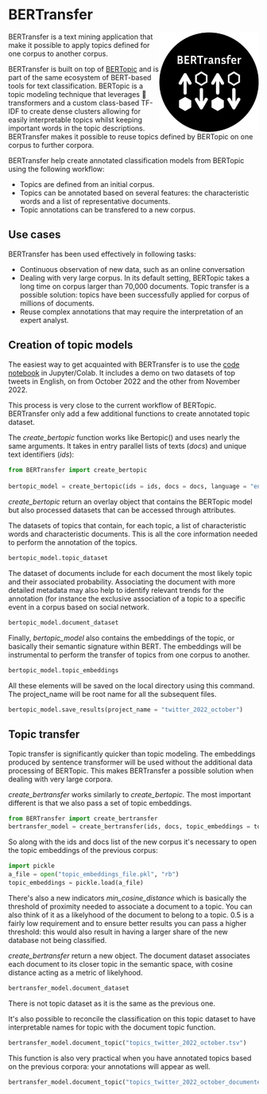 # BERTransfer
<img src="https://raw.githubusercontent.com/Pclanglais/BERTransfer/main/BERTransfer.png" style="float:right;" alt="Bertransfer logo"  width="200"/>

BERTransfer is a text mining application that make it possible to apply topics defined for one corpus to another corpus.

BERTransfer is built on top of [BERTopic](https://github.com/MaartenGr/BERTopic) and is part of the same ecosystem of BERT-based tools for text classification. BERTopic is a topic modeling technique that leverages 🤗 transformers and a custom class-based TF-IDF to create dense clusters allowing for easily interpretable topics whilst keeping important words in the topic descriptions. BERTransfer makes it possible to reuse topics defined by BERTopic on one corpus to further corpora. 

BERTransfer help create annotated classification models from BERTopic using the following workflow:
* Topics are defined from an initial corpus.
* Topics can be annotated based on several features: the characteristic words and a list of representative documents.
* Topic annotations can be transfered to a new corpus.

## Use cases

BERTransfer has been used effectively in following tasks:
* Continuous observation of new data, such as an online conversation
* Dealing with very large corpus. In its default setting, BERTopic takes a long time on corpus larger than 70,000 documents. Topic transfer is a possible solution: topics have been successfully applied for corpus of millions of documents.
* Reuse complex annotations that may require the interpretation of an expert analyst.

## Creation of topic models

The easiest way to get acquainted with BERTransfer is to use the [code notebook](https://colab.research.google.com/drive/1JC-8STCDhahnPg3Mk47j1C5GhB37pD9Q?usp=sharing) in Jupyter/Colab. It includes a demo on two datasets of top tweets in English, on from October 2022 and the other from November 2022.

This process is very close to the current workflow of BERTopic. BERTransfer only add a few additional functions to create annotated topic dataset.

The *create_bertopic* function works like Bertopic() and uses nearly the same arguments. It takes in entry parallel lists of texts (*docs*) and unique text identifiers (*ids*):

```python
from BERTransfer import create_bertopic

bertopic_model = create_bertopic(ids = ids, docs = docs, language = "english")
```

*create_bertopic* return an overlay object that contains the BERTopic model but also processed datasets that can be accessed through attributes. 

The datasets of topics that contain, for each topic, a list of characteristic words and characteristic documents. This is all the core information needed to perform the annotation of the topics.

```python
bertopic_model.topic_dataset
```

The dataset of documents include for each document the most likely topic and their associated probability. Associating the document with more detailed metadata may also help to identify relevant trends for the annotation (for instance the exclusive association of a topic to a specific event in a corpus based on social network.

```python
bertopic_model.document_dataset
```

Finally, *bertopic_model* also contains the embeddings of the topic, or basically their semantic signature within BERT. The embeddings will be instrumental to perform the transfer of topics from one corpus to another.

```python
bertopic_model.topic_embeddings
```

All these elements will be saved on the local directory using this command. The  project_name will be root name for all the subsequent files.

```python
bertopic_model.save_results(project_name = "twitter_2022_october")
```

## Topic transfer

Topic transfer is significantly quicker than topic modeling. The embeddings produced by sentence transformer will be used without the additional data processing of BERTopic. This makes BERTransfer a possible solution when dealing with very large corpora.

*create_bertransfer* works similarly to *create_bertopic*. The most important different is that we also pass a set of topic embeddings.

```python
from BERTransfer import create_bertransfer
bertransfer_model = create_bertransfer(ids, docs, topic_embeddings = topic_embeddings, language = "english", min_cosine_distance = 0.5)
```

So along with the ids and docs list of the new corpus it's necessary to open the topic embeddings of the previous corpus:

```python
import pickle
a_file = open("topic_embeddings_file.pkl", "rb")
topic_embeddings = pickle.load(a_file)
```

There's also a new indicators *min_cosine_distance* which is basically the threshold of proximity needed to associate a document to a topic. You can also think of it as a likelyhood of the document to belong to a topic. 0.5 is a fairly low requirement and to ensure better results you can pass a higher threshold: this would also result in having a larger share of the new database not being classified.

*create_bertransfer* return a new object. The document dataset associates each document to its closer topic in the semantic space, with cosine distance acting as a metric of likelyhood.

```python
bertransfer_model.document_dataset
```
There is not topic dataset as it is the same as the previous one.

It's also possible to reconcile the classification on this topic dataset to have interpretable names for topic with the document topic function.

```python
bertransfer_model.document_topic("topics_twitter_2022_october.tsv")
```

This function is also very practical when you have annotated topics based on the previous corpora: your annotations will appear as well.

```python
bertransfer_model.document_topic("topics_twitter_2022_october_documented.tsv").dropna()
```
